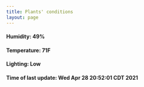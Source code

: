 ```yaml
---
title: Plants' conditions
layout: page
---
```



#### Humidity: 49%
#### Temperature: 71F
#### Lighting: Low
#### Time of last update: Wed Apr 28 20:52:01 CDT 2021
